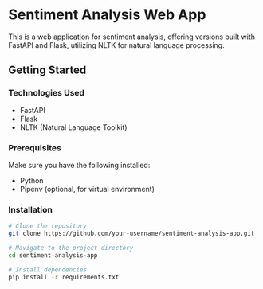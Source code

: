 # Sentiment Analysis Web App

This is a web application for sentiment analysis, offering versions built with FastAPI and Flask, utilizing NLTK for natural language processing.

## Getting Started

### Technologies Used
- FastAPI
- Flask
- NLTK (Natural Language Toolkit)

### Prerequisites

Make sure you have the following installed:

- Python
- Pipenv (optional, for virtual environment)



### Installation

```bash
# Clone the repository
git clone https://github.com/your-username/sentiment-analysis-app.git

# Navigate to the project directory
cd sentiment-analysis-app

# Install dependencies
pip install -r requirements.txt




